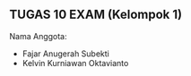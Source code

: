 ## TUGAS 10 EXAM (Kelompok 1)

Nama Anggota: 
- Fajar Anugerah Subekti
- Kelvin Kurniawan Oktavianto